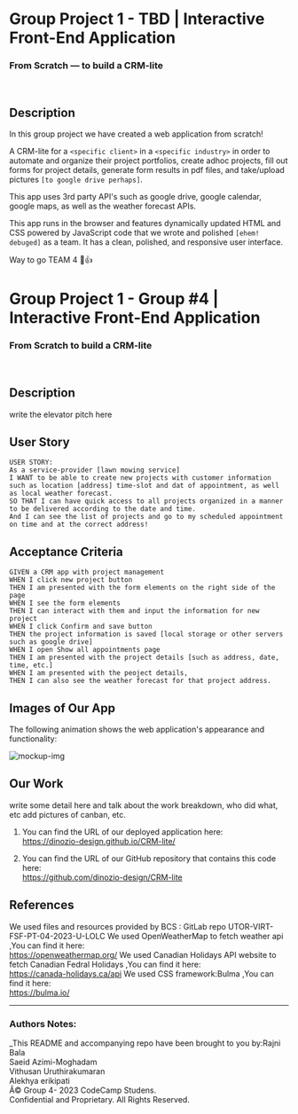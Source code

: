 # Group Project 1 - TBD | Interactive Front-End Application
### From Scratch — to build a CRM-lite
<br>

## Description

In this group project we have created a web application from scratch! 

A CRM-lite for a `<specific client>` in a `<specific industry>` in order to automate and organize their project portfolios, create adhoc projects, fill out forms for project details, generate form results in pdf files, and take/upload pictures `[to google drive perhaps]`.

This app uses 3rd party API's such as google drive, google calendar, google maps, as well as the weather forecast APIs. 


This app runs in the browser and features dynamically updated HTML and CSS powered by JavaScript code that we wrote and polished `[ehem! debuged]` as a team. It has a clean, polished, and responsive user interface. 

Way to go TEAM 4 🙏👍



# Group Project 1 - Group #4 | Interactive Front-End Application
### From Scratch  to build a CRM-lite
<br>


## Description

write the elevator pitch here 


## User Story

```
USER STORY:
As a service-provider [lawn mowing service] 
I WANT to be able to create new projects with customer information such as location [address] time-slot and dat of appointment, as well as local weather forecast. 
SO THAT I can have quick access to all projects organized in a manner to be delivered according to the date and time. 
And I can see the list of projects and go to my scheduled appointment on time and at the correct address!
```


## Acceptance Criteria

```
GIVEN a CRM app with project management
WHEN I click new project button
THEN I am presented with the form elements on the right side of the page
WHEN I see the form elements
THEN I can interact with them and input the information for new project
WHEN I click Confirm and save button
THEN the project information is saved [local storage or other servers such as google drive]
WHEN I open Show all appointments page
THEN I am presented with the project details [such as address, date, time, etc.]
WHEN I am presented with the peoject details, 
THEN I can also see the weather forecast for that project address.

```


## Images of Our App

The following animation shows the web application's appearance and functionality:

<img src="mockup.png" alt="mockup-img">


## Our Work
write some detail here
and talk about the work breakdown, who did what, etc
add pictures of canban, etc.


1. You can find the URL of our deployed application here:<br>
https://dinozio-design.github.io/CRM-lite/


2. You can find the URL of our GitHub repository that contains this code here:<br>
https://github.com/dinozio-design/CRM-lite



## References
We used files and resources provided by BCS : GitLab repo UTOR-VIRT-FSF-PT-04-2023-U-LOLC
We used OpenWeatherMap to fetch weather api ,You can find it here:<br>
https://openweathermap.org/
We used Canadian Holidays API website to fetch Canadian Fedral Holidays ,You can find it here:<br>
https://canada-holidays.ca/api
We used CSS framework:Bulma ,You can find it here:<br>
https://bulma.io/

- - -


### Authors Notes:<br>
_This README and accompanying repo have been brought to you by:Rajni Bala<br>Saeid Azimi-Moghadam<br>Vithusan Uruthirakumaran<br>Alekhya erikipati<br>
Â© Group 4- 2023 CodeCamp Studens.<br> 
Confidential and Proprietary. All Rights Reserved.